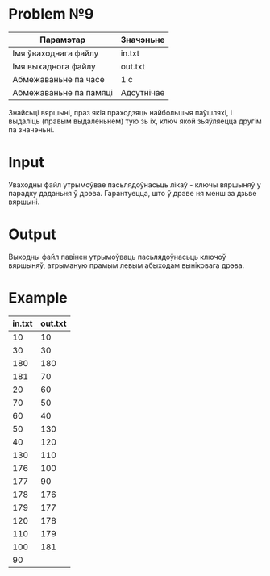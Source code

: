 # Problem №9

|        Парамэтар        |   Значэньне   |
|  --------------------   | ------------- |
|  Імя ўваходнага файлу   |    in.txt     |
|   Імя выхаднога файлу   |    out.txt    |
|   Абмежаваньне па часе  |      1 с      |
|  Абмежаваньне па памяці |   Адсутнічае  |

Знайсьці вяршыні, праз якія праходзяць найбольшыя паўшляхі, і выдаліць (правым выдаленьнем) тую зь іх, ключ якой зьяўляецца другім па значэньні.

# Іnput
Уваходны файл утрымоўвае пасьлядоўнасьць лікаў - ключы вяршыняў у парадку даданьня ў дрэва. Гарантуецца, што ў дрэве ня менш за дзьве вяршыні.

# Output
Выходны файл павінен утрымоўваць пасьлядоўнасьць ключоў вяршыняў, атрыманую прамым левым абыходам выніковага дрэва.

# Example

| in.txt | out.txt |
| ------ | ------- |
|  10    |   10    |
|  30    |   30    |
|  180   |   180   |
|  181   |   70    |
|  20    |   60    |
|  70    |   50    |
|  60    |   40    |
|  50    |   130   |
|  40    |   120   |
|  130   |   110   |
|  176   |   100   |
|  177   |   90    |
|  178   |   176   |
|  179   |   177   |
|  120   |   178   |
|  110   |   179   |
|  100   |   181   |
|  90    |         |
